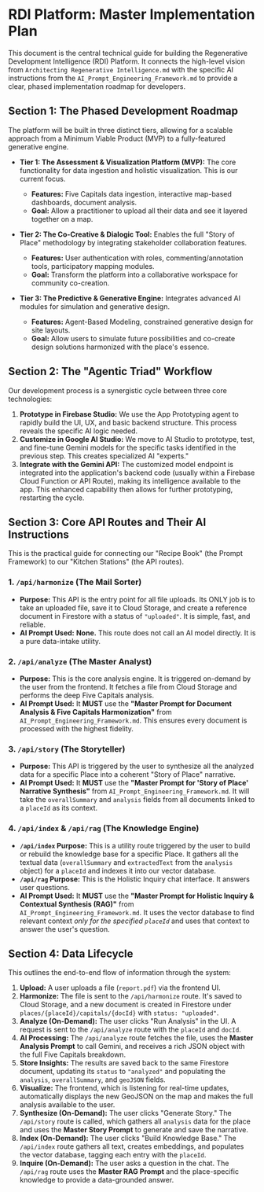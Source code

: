 # RDI Platform: Master Implementation Plan

This document is the central technical guide for building the Regenerative Development Intelligence (RDI) Platform. It connects the high-level vision from `Architecting Regenerative Intelligence.md` with the specific AI instructions from the `AI_Prompt_Engineering_Framework.md` to provide a clear, phased implementation roadmap for developers.

## Section 1: The Phased Development Roadmap

The platform will be built in three distinct tiers, allowing for a scalable approach from a Minimum Viable Product (MVP) to a fully-featured generative engine.

*   **Tier 1: The Assessment & Visualization Platform (MVP):** The core functionality for data ingestion and holistic visualization. This is our current focus.
    *   **Features:** Five Capitals data ingestion, interactive map-based dashboards, document analysis.
    *   **Goal:** Allow a practitioner to upload all their data and see it layered together on a map.

*   **Tier 2: The Co-Creative & Dialogic Tool:** Enables the full "Story of Place" methodology by integrating stakeholder collaboration features.
    *   **Features:** User authentication with roles, commenting/annotation tools, participatory mapping modules.
    *   **Goal:** Transform the platform into a collaborative workspace for community co-creation.

*   **Tier 3: The Predictive & Generative Engine:** Integrates advanced AI modules for simulation and generative design.
    *   **Features:** Agent-Based Modeling, constrained generative design for site layouts.
    *   **Goal:** Allow users to simulate future possibilities and co-create design solutions harmonized with the place's essence.

## Section 2: The "Agentic Triad" Workflow

Our development process is a synergistic cycle between three core technologies:

1.  **Prototype in Firebase Studio:** We use the App Prototyping agent to rapidly build the UI, UX, and basic backend structure. This process reveals the specific AI logic needed.
2.  **Customize in Google AI Studio:** We move to AI Studio to prototype, test, and fine-tune Gemini models for the specific tasks identified in the previous step. This creates specialized AI "experts."
3.  **Integrate with the Gemini API:** The customized model endpoint is integrated into the application's backend code (usually within a Firebase Cloud Function or API Route), making its intelligence available to the app. This enhanced capability then allows for further prototyping, restarting the cycle.

## Section 3: Core API Routes and Their AI Instructions

This is the practical guide for connecting our "Recipe Book" (the Prompt Framework) to our "Kitchen Stations" (the API routes).

### 1. `/api/harmonize` (The Mail Sorter)
-   **Purpose:** This API is the entry point for all file uploads. Its ONLY job is to take an uploaded file, save it to Cloud Storage, and create a reference document in Firestore with a status of `"uploaded"`. It is simple, fast, and reliable.
-   **AI Prompt Used:** **None.** This route does not call an AI model directly. It is a pure data-intake utility.

### 2. `/api/analyze` (The Master Analyst)
-   **Purpose:** This is the core analysis engine. It is triggered on-demand by the user from the frontend. It fetches a file from Cloud Storage and performs the deep Five Capitals analysis.
-   **AI Prompt Used:** It **MUST** use the **"Master Prompt for Document Analysis & Five Capitals Harmonization"** from `AI_Prompt_Engineering_Framework.md`. This ensures every document is processed with the highest fidelity.

### 3. `/api/story` (The Storyteller)
-   **Purpose:** This API is triggered by the user to synthesize all the analyzed data for a specific Place into a coherent "Story of Place" narrative.
-   **AI Prompt Used:** It **MUST** use the **"Master Prompt for 'Story of Place' Narrative Synthesis"** from `AI_Prompt_Engineering_Framework.md`. It will take the `overallSummary` and `analysis` fields from all documents linked to a `placeId` as its context.

### 4. `/api/index` & `/api/rag` (The Knowledge Engine)
-   **`/api/index` Purpose:** This is a utility route triggered by the user to build or rebuild the knowledge base for a specific Place. It gathers all the textual data (`overallSummary` and `extractedText` from the `analysis` object) for a `placeId` and indexes it into our vector database.
-   **`/api/rag` Purpose:** This is the Holistic Inquiry chat interface. It answers user questions.
-   **AI Prompt Used:** It **MUST** use the **"Master Prompt for Holistic Inquiry & Contextual Synthesis (RAG)"** from `AI_Prompt_Engineering_Framework.md`. It uses the vector database to find relevant context *only for the specified `placeId`* and uses that context to answer the user's question.

## Section 4: Data Lifecycle

This outlines the end-to-end flow of information through the system:

1.  **Upload:** A user uploads a file (`report.pdf`) via the frontend UI.
2.  **Harmonize:** The file is sent to the `/api/harmonize` route. It's saved to Cloud Storage, and a new document is created in Firestore under `places/{placeId}/capitals/{docId}` with `status: "uploaded"`.
3.  **Analyze (On-Demand):** The user clicks "Run Analysis" in the UI. A request is sent to the `/api/analyze` route with the `placeId` and `docId`.
4.  **AI Processing:** The `/api/analyze` route fetches the file, uses the **Master Analysis Prompt** to call Gemini, and receives a rich JSON object with the full Five Capitals breakdown.
5.  **Store Insights:** The results are saved back to the same Firestore document, updating its `status` to `"analyzed"` and populating the `analysis`, `overallSummary`, and `geoJSON` fields.
6.  **Visualize:** The frontend, which is listening for real-time updates, automatically displays the new GeoJSON on the map and makes the full analysis available to the user.
7.  **Synthesize (On-Demand):** The user clicks "Generate Story." The `/api/story` route is called, which gathers all `analysis` data for the place and uses the **Master Story Prompt** to generate and save the narrative.
8.  **Index (On-Demand):** The user clicks "Build Knowledge Base." The `/api/index` route gathers all text, creates embeddings, and populates the vector database, tagging each entry with the `placeId`.
9.  **Inquire (On-Demand):** The user asks a question in the chat. The `/api/rag` route uses the **Master RAG Prompt** and the place-specific knowledge to provide a data-grounded answer.
